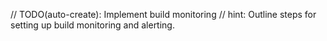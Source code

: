 // TODO(auto-create): Implement build monitoring
// hint: Outline steps for setting up build monitoring and alerting.
